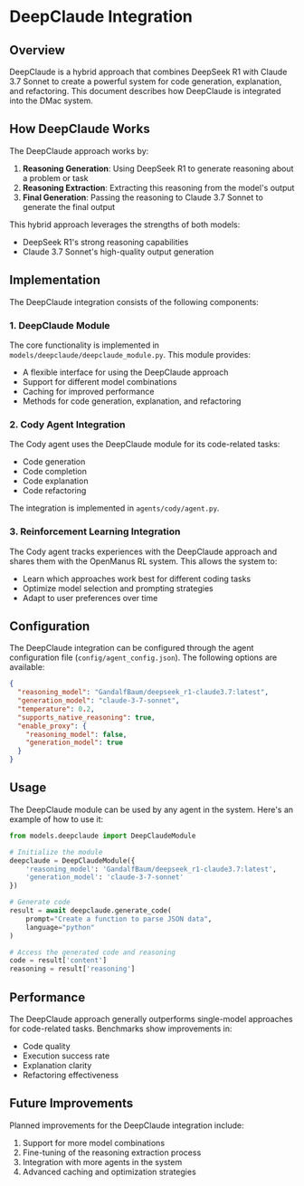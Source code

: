 # DeepClaude Integration

## Overview

DeepClaude is a hybrid approach that combines DeepSeek R1 with Claude 3.7 Sonnet to create a powerful system for code generation, explanation, and refactoring. This document describes how DeepClaude is integrated into the DMac system.

## How DeepClaude Works

The DeepClaude approach works by:

1. **Reasoning Generation**: Using DeepSeek R1 to generate reasoning about a problem or task
2. **Reasoning Extraction**: Extracting this reasoning from the model's output
3. **Final Generation**: Passing the reasoning to Claude 3.7 Sonnet to generate the final output

This hybrid approach leverages the strengths of both models:
- DeepSeek R1's strong reasoning capabilities
- Claude 3.7 Sonnet's high-quality output generation

## Implementation

The DeepClaude integration consists of the following components:

### 1. DeepClaude Module

The core functionality is implemented in `models/deepclaude/deepclaude_module.py`. This module provides:

- A flexible interface for using the DeepClaude approach
- Support for different model combinations
- Caching for improved performance
- Methods for code generation, explanation, and refactoring

### 2. Cody Agent Integration

The Cody agent uses the DeepClaude module for its code-related tasks:

- Code generation
- Code completion
- Code explanation
- Code refactoring

The integration is implemented in `agents/cody/agent.py`.

### 3. Reinforcement Learning Integration

The Cody agent tracks experiences with the DeepClaude approach and shares them with the OpenManus RL system. This allows the system to:

- Learn which approaches work best for different coding tasks
- Optimize model selection and prompting strategies
- Adapt to user preferences over time

## Configuration

The DeepClaude integration can be configured through the agent configuration file (`config/agent_config.json`). The following options are available:

```json
{
  "reasoning_model": "GandalfBaum/deepseek_r1-claude3.7:latest",
  "generation_model": "claude-3-7-sonnet",
  "temperature": 0.2,
  "supports_native_reasoning": true,
  "enable_proxy": {
    "reasoning_model": false,
    "generation_model": true
  }
}
```

## Usage

The DeepClaude module can be used by any agent in the system. Here's an example of how to use it:

```python
from models.deepclaude import DeepClaudeModule

# Initialize the module
deepclaude = DeepClaudeModule({
    'reasoning_model': 'GandalfBaum/deepseek_r1-claude3.7:latest',
    'generation_model': 'claude-3-7-sonnet'
})

# Generate code
result = await deepclaude.generate_code(
    prompt="Create a function to parse JSON data",
    language="python"
)

# Access the generated code and reasoning
code = result['content']
reasoning = result['reasoning']
```

## Performance

The DeepClaude approach generally outperforms single-model approaches for code-related tasks. Benchmarks show improvements in:

- Code quality
- Execution success rate
- Explanation clarity
- Refactoring effectiveness

## Future Improvements

Planned improvements for the DeepClaude integration include:

1. Support for more model combinations
2. Fine-tuning of the reasoning extraction process
3. Integration with more agents in the system
4. Advanced caching and optimization strategies
